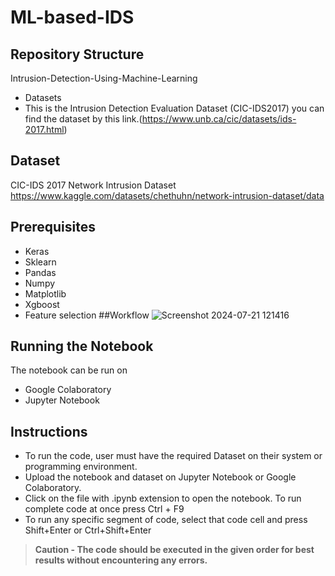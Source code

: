 # ML-based-IDS


## Repository Structure
Intrusion-Detection-Using-Machine-Learning
  - Datasets
  - This is the Intrusion Detection Evaluation Dataset (CIC-IDS2017) you can find the dataset by this link.(https://www.unb.ca/cic/datasets/ids-2017.html)
## Dataset
CIC-IDS 2017 Network Intrusion Dataset
https://www.kaggle.com/datasets/chethuhn/network-intrusion-dataset/data

## Prerequisites
 - Keras 
 - Sklearn 
 - Pandas 
 - Numpy
 - Matplotlib
 - Xgboost
 - Feature selection
##Workflow
![Screenshot 2024-07-21 121416](https://github.com/user-attachments/assets/9e71b6cf-5aed-431b-b947-4d85af4b1f08)


## Running the Notebook
The notebook can be run on 
 - Google Colaboratory
 - Jupyter Notebook
 
## Instructions
 - To run the code, user must have the required Dataset on their system or programming environment.
 - Upload the notebook and dataset on Jupyter Notebook or Google
   Colaboratory.
 - Click on the file with .ipynb extension to open the notebook. To run
   complete code at once press Ctrl + F9
 - To run any specific segment of code, select that code cell and press
   Shift+Enter or Ctrl+Shift+Enter

>**Caution - The code should be executed in the given order for best results without encountering any errors.**

